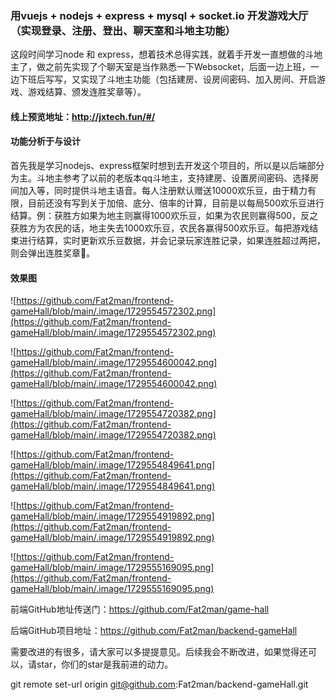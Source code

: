 ### 用vuejs + nodejs + express + mysql + socket.io 开发游戏大厅（实现登录、注册、登出、聊天室和斗地主功能） 

这段时间学习node 和 express，想着技术总得实践，就着手开发一直想做的斗地主了，做之前先实现了个聊天室是当作熟悉一下Websocket，后面一边上班，一边下班后写写，又实现了斗地主功能（包括建房、设房间密码、加入房间、开启游戏、游戏结算、颁发连胜奖章等）。

#### 线上预览地址：http://jxtech.fun/#/

#### 功能分析于与设计

首先我是学习nodejs、express框架时想到去开发这个项目的，所以是以后端部分为主。斗地主参考了以前的老版本qq斗地主，支持建房、设置房间密码、选择房间加入等，同时提供斗地主语音。每人注册默认赠送10000欢乐豆，由于精力有限，目前还没有写到关于加倍、底分、倍率的计算，目前是以每局500欢乐豆进行结算。例：获胜方如果为地主则赢得1000欢乐豆，如果为农民则赢得500，反之获胜方为农民的话，地主失去1000欢乐豆，农民各赢得500欢乐豆。每把游戏结束进行结算，实时更新欢乐豆数据，并会记录玩家连胜记录，如果连胜超过两把，则会弹出连胜奖章🏅。

#### 效果图

![https://github.com/Fat2man/frontend-gameHall/blob/main/.image/1729554572302.png](https://github.com/Fat2man/frontend-gameHall/blob/main/.image/1729554572302.png)

![https://github.com/Fat2man/frontend-gameHall/blob/main/.image/1729554600042.png](https://github.com/Fat2man/frontend-gameHall/blob/main/.image/1729554600042.png)

![https://github.com/Fat2man/frontend-gameHall/blob/main/.image/1729554720382.png](https://github.com/Fat2man/frontend-gameHall/blob/main/.image/1729554720382.png)

![https://github.com/Fat2man/frontend-gameHall/blob/main/.image/1729554849641.png](https://github.com/Fat2man/frontend-gameHall/blob/main/.image/1729554849641.png)

![https://github.com/Fat2man/frontend-gameHall/blob/main/.image/1729554919892.png](https://github.com/Fat2man/frontend-gameHall/blob/main/.image/1729554919892.png)

![https://github.com/Fat2man/frontend-gameHall/blob/main/.image/1729555169095.png](https://github.com/Fat2man/frontend-gameHall/blob/main/.image/1729555169095.png)

前端GitHub地址传送门：https://github.com/Fat2man/game-hall

后端GitHub项目地址：https://github.com/Fat2man/backend-gameHall

需要改进的有很多，请大家可以多提提意见。后续我会不断改进，如果觉得还可以，请star，你们的star是我前进的动力。

git remote set-url origin git@github.com:Fat2man/backend-gameHall.git